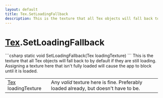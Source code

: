 ```yaml
---
layout: default
title: Tex.SetLoadingFallback
description: This is the texture that all Tex objects will fall back to by default if they are still loading. Assigning a texture here that isn't fully loaded will cause the app to block until it is loaded.
---
```

# [Tex]({{site.url}}/Pages/Reference/Tex.html).SetLoadingFallback

<div class='signature' markdown='1'>
```csharp
static void SetLoadingFallback(Tex loadingTexture)
```
This is the texture that all Tex objects will fall back to
by default if they are still loading. Assigning a texture here that
isn't fully loaded will cause the app to block until it is loaded.
</div>

|  |  |
|--|--|
|[Tex]({{site.url}}/Pages/Reference/Tex.html) loadingTexture|Any _valid_ texture here is fine.             Preferably loaded already, but doesn't have to be.|




